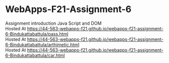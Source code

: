 # WebApps-F21-Assignment-6
Assignment introduction Java Script and DOM<br>
Hosted At https://44-563-webapps-f21.github.io/webapps-f21-assignment-6-Bindukattabattula/pass.html<br>
Hosted At https://44-563-webapps-f21.github.io/webapps-f21-assignment-6-Bindukattabattula/arthimetic.html<br>
Hosted At https://44-563-webapps-f21.github.io/webapps-f21-assignment-6-Bindukattabattula/car.html<br>
